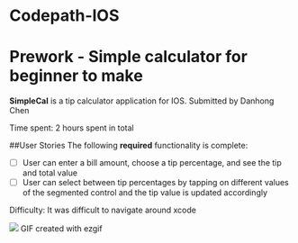 # Codepath-IOS
# Prework - Simple calculator for beginner to make 
**SimpleCal** is a tip calculator application for IOS. 
Submitted by Danhong Chen 

Time spent: 2 hours spent in total 

##User Stories 
The following **required** functionality is complete: 
* [ ] User can enter a bill amount, choose a tip percentage, and see the tip and total value 
* [ ] User can select between tip percentages by tapping on different values of the segmented control and the tip value is updated accordingly

Difficulty: 
It was difficult to navigate around xcode

![](https://i.imgur.com/kKDoZ6i.gif)
GIF created with ezgif
